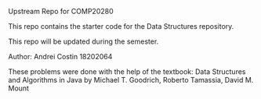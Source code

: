 
Upstream Repo for COMP20280

This repo contains the starter code for the Data Structures repository.

This repo will be updated during the semester.

Author: Andrei Costin
18202064

These problems were done with the help of the textbook: Data Structures and Algorithms in Java by Michael T. Goodrich, Roberto Tamassia, David M. Mount


